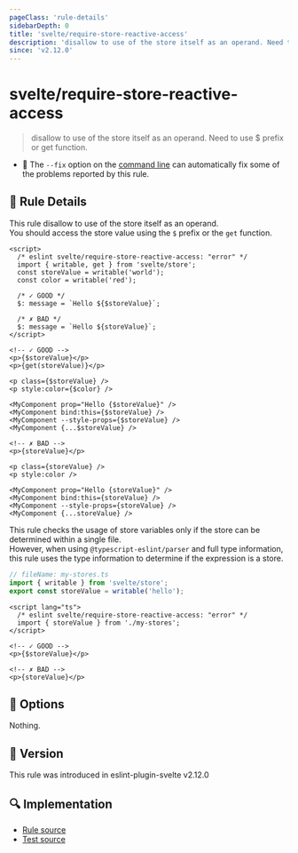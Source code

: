 ```yaml
---
pageClass: 'rule-details'
sidebarDepth: 0
title: 'svelte/require-store-reactive-access'
description: 'disallow to use of the store itself as an operand. Need to use $ prefix or get function.'
since: 'v2.12.0'
---
```


# svelte/require-store-reactive-access

> disallow to use of the store itself as an operand. Need to use $ prefix or get function.

- :wrench: The `--fix` option on the [command line](https://eslint.org/docs/user-guide/command-line-interface#fixing-problems) can automatically fix some of the problems reported by this rule.

## :book: Rule Details

This rule disallow to use of the store itself as an operand.  
You should access the store value using the `$` prefix or the `get` function.

<!--eslint-skip-->

```svelte
<script>
  /* eslint svelte/require-store-reactive-access: "error" */
  import { writable, get } from 'svelte/store';
  const storeValue = writable('world');
  const color = writable('red');

  /* ✓ GOOD */
  $: message = `Hello ${$storeValue}`;

  /* ✗ BAD */
  $: message = `Hello ${storeValue}`;
</script>

<!-- ✓ GOOD -->
<p>{$storeValue}</p>
<p>{get(storeValue)}</p>

<p class={$storeValue} />
<p style:color={$color} />

<MyComponent prop="Hello {$storeValue}" />
<MyComponent bind:this={$storeValue} />
<MyComponent --style-props={$storeValue} />
<MyComponent {...$storeValue} />

<!-- ✗ BAD -->
<p>{storeValue}</p>

<p class={storeValue} />
<p style:color />

<MyComponent prop="Hello {storeValue}" />
<MyComponent bind:this={storeValue} />
<MyComponent --style-props={storeValue} />
<MyComponent {...storeValue} />
```

This rule checks the usage of store variables only if the store can be determined within a single file.  
However, when using `@typescript-eslint/parser` and full type information, this rule uses the type information to determine if the expression is a store.

<!--eslint-skip-->

```ts
// fileName: my-stores.ts
import { writable } from 'svelte/store';
export const storeValue = writable('hello');
```

<!--eslint-skip-->

```svelte
<script lang="ts">
  /* eslint svelte/require-store-reactive-access: "error" */
  import { storeValue } from './my-stores';
</script>

<!-- ✓ GOOD -->
<p>{$storeValue}</p>

<!-- ✗ BAD -->
<p>{storeValue}</p>
```

## :wrench: Options

Nothing.

## :rocket: Version

This rule was introduced in eslint-plugin-svelte v2.12.0

## :mag: Implementation

- [Rule source](https://github.com/sveltejs/eslint-plugin-svelte/blob/main/packages/eslint-plugin-svelte/src/rules/require-store-reactive-access.ts)
- [Test source](https://github.com/sveltejs/eslint-plugin-svelte/blob/main/packages/eslint-plugin-svelte/tests/src/rules/require-store-reactive-access.ts)

